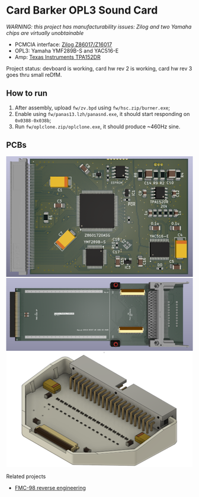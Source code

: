 # Card Barker OPL3 Sound Card

*WARNING: this project has manufacturability issues: Zilog and two Yamaha chips are virtually unobtainable*

* PCMCIA interface: [Zilog Z86017/Z16017](https://www.zilog.com/index.php?option=com_product&Itemid=26&task=docs&businessLine=&parent_id=139&familyId=13&productId=Z86017)
* OPL3: Yamaha YMF289B-S and YAC516-E
* Amp: [Texas Instruments TPA152DR](http://www.ti.com/lit/gpn/tpa152)

Project status: devboard is working, card hw rev 2 is working, card hw rev 3 goes thru small reDfM. 

## How to run

1. After assembly, upload `fw/zv.bpd` using `fw/hsc.zip/burner.exe`;
2. Enable using `fw/panas13.lzh/panasnd.exe`, it should start responding on `0x0388-0x038b`;
2. Run `fw/oplclone.zip/oplclone.exe`, it should produce ~460Hz sine.

## PCBs
![Card](https://raw.githubusercontent.com/yottatsa/card_barker/main/pc_card/pc_card-render.png)
![devboard](https://github.com/yottatsa/card_barker/raw/main/devboard/devboard-render.png)
![pod adapter](https://github.com/yottatsa/card_barker/raw/main/devboard/fpchp-assembled.png)

Related projects

* [FMC-98 reverse engineering](https://github.com/AL-255/A2P1)
